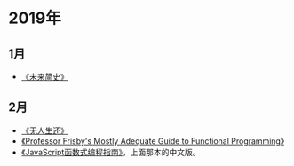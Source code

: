 # 2019年  
## 1月  
* [《未来简史》](https://book.douban.com/subject/26943161/)  

## 2月  
* [《无人生还》](https://book.douban.com/subject/3006581/)  
* [《Professor Frisby's Mostly Adequate Guide to Functional Programming》](https://mostly-adequate.gitbooks.io/mostly-adequate-guide/)
* [《JavaScript函数式编程指南》](https://llh911001.gitbooks.io/mostly-adequate-guide-chinese/content/)，上面那本的中文版。